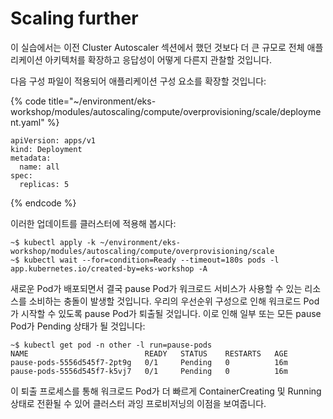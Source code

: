 # Scaling further

이 실습에서는 이전 Cluster Autoscaler 섹션에서 했던 것보다 더 큰 규모로 전체 애플리케이션 아키텍처를 확장하고 응답성이 어떻게 다른지 관찰할 것입니다.

다음 구성 파일이 적용되어 애플리케이션 구성 요소를 확장할 것입니다:

{% code title="~/environment/eks-workshop/modules/autoscaling/compute/overprovisioning/scale/deployment.yaml" %}
```
apiVersion: apps/v1
kind: Deployment
metadata:
  name: all
spec:
  replicas: 5
```
{% endcode %}

이러한 업데이트를 클러스터에 적용해 봅시다:

```
~$ kubectl apply -k ~/environment/eks-workshop/modules/autoscaling/compute/overprovisioning/scale
~$ kubectl wait --for=condition=Ready --timeout=180s pods -l app.kubernetes.io/created-by=eks-workshop -A
```

새로운 Pod가 배포되면서 결국 pause Pod가 워크로드 서비스가 사용할 수 있는 리소스를 소비하는 충돌이 발생할 것입니다. 우리의 우선순위 구성으로 인해 워크로드 Pod가 시작할 수 있도록 pause Pod가 퇴출될 것입니다. 이로 인해 일부 또는 모든 pause Pod가 Pending 상태가 될 것입니다:

```
~$ kubectl get pod -n other -l run=pause-pods
NAME                          READY   STATUS    RESTARTS   AGE
pause-pods-5556d545f7-2pt9g   0/1     Pending   0          16m
pause-pods-5556d545f7-k5vj7   0/1     Pending   0          16m
```

이 퇴출 프로세스를 통해 워크로드 Pod가 더 빠르게 ContainerCreating 및 Running 상태로 전환될 수 있어 클러스터 과잉 프로비저닝의 이점을 보여줍니다.
